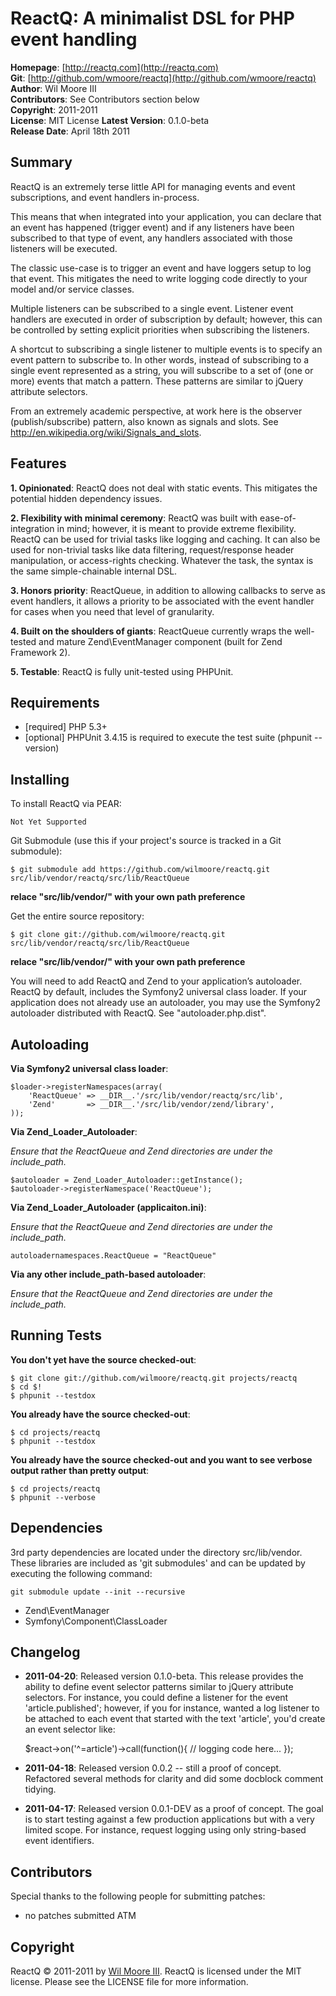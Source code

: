 ReactQ: A minimalist DSL for PHP event handling
===============================================

**Homepage**:       [http://reactq.com](http://reactq.com)  
**Git**:            [http://github.com/wmoore/reactq](http://github.com/wmoore/reactq)  
**Author**:         Wil Moore III   
**Contributors**:   See Contributors section below  
**Copyright**:      2011-2011   
**License**:        MIT License 
**Latest Version**: 0.1.0-beta  
**Release Date**:   April 18th 2011 


Summary
-------

ReactQ is an extremely terse little API for managing events and event subscriptions, and event handlers in-process.

This means that when integrated into your application, you can declare that an event has happened (trigger event) and if
any listeners have been subscribed to that type of event, any handlers associated with those listeners will be executed.

The classic use-case is to trigger an event and have loggers setup to log that event. This mitigates the need to write
logging code directly to your model and/or service classes.

Multiple listeners can be subscribed to a single event. Listener event handlers are executed in order of subscription
by default; however, this can be controlled by setting explicit priorities when subscribing the listeners.

A shortcut to subscribing a single listener to multiple events is to specify an event pattern to subscribe to. In other
words, instead of subscribing to a single event represented as a string, you will subscribe to a set of (one or more)
events that match a pattern. These patterns are similar to jQuery attribute selectors.

From an extremely academic perspective, at work here is the observer (publish/subscribe) pattern, also known as signals
and slots. See http://en.wikipedia.org/wiki/Signals_and_slots.


Features
--------

**1. Opinionated**: ReactQ does not deal with static events. This mitigates the potential hidden dependency issues.

**2. Flexibility with minimal ceremony**: ReactQ was built with ease-of-integration in mind; however, it is meant to
provide extreme flexibility. ReactQ can be used for trivial tasks like logging and caching. It can also be used for
non-trivial tasks like data filtering, request/response header manipulation, or access-rights checking. Whatever the
task, the syntax is the same simple-chainable internal DSL.
                                                                             
**3. Honors priority**: ReactQueue, in addition to allowing callbacks to serve as event handlers, it allows a priority
to be associated with the event handler for cases when you need that level of granularity.

**4. Built on the shoulders of giants**: ReactQueue currently wraps the well-tested and mature Zend\EventManager
component (built for Zend Framework 2).

**5. Testable**: ReactQ is fully unit-tested using PHPUnit.


Requirements
------------

*   [required] PHP 5.3+
*   [optional] PHPUnit 3.4.15 is required to execute the test suite (phpunit --version)


Installing
----------

To install ReactQ via PEAR:

    Not Yet Supported

Git Submodule (use this if your project's source is tracked in a Git submodule):

    $ git submodule add https://github.com/wilmoore/reactq.git src/lib/vendor/reactq/src/lib/ReactQueue

**relace "src/lib/vendor/" with your own path preference**
 
Get the entire source repository:

    $ git clone git://github.com/wilmoore/reactq.git src/lib/vendor/reactq/src/lib/ReactQueue

**relace "src/lib/vendor/" with your own path preference**
    
You will need to add ReactQ and Zend to your application’s autoloader. ReactQ by default, includes the Symfony2 universal class loader. If your application does not already use an autoloader, you may use the Symfony2 autoloader distributed with ReactQ. See "autoloader.php.dist".


Autoloading
-----------

**Via Symfony2 universal class loader**:

    $loader->registerNamespaces(array(
        'ReactQueue' => __DIR__.'/src/lib/vendor/reactq/src/lib',
        'Zend'       => __DIR__.'/src/lib/vendor/zend/library',
    ));


**Via Zend_Loader_Autoloader**:

*Ensure that the ReactQueue and Zend directories are under the include_path.*

    $autoloader = Zend_Loader_Autoloader::getInstance();
    $autoloader->registerNamespace('ReactQueue');


**Via Zend_Loader_Autoloader (applicaiton.ini)**:

*Ensure that the ReactQueue and Zend directories are under the include_path.*

    autoloadernamespaces.ReactQueue = "ReactQueue"


**Via any other include_path-based autoloader**:

*Ensure that the ReactQueue and Zend directories are under the include_path.*


Running Tests
-------------

**You don't yet have the source checked-out**:

    $ git clone git://github.com/wilmoore/reactq.git projects/reactq
    $ cd $!
    $ phpunit --testdox

**You already have the source checked-out**:

    $ cd projects/reactq
    $ phpunit --testdox

**You already have the source checked-out and you want to see verbose output rather than pretty output**:

    $ cd projects/reactq
    $ phpunit --verbose


Dependencies
------------

3rd party dependencies are located under the directory src/lib/vendor. These libraries are included as 'git submodules'
and can be updated by executing the following command:

    git submodule update --init --recursive

*   Zend\\EventManager
*   Symfony\\Component\\ClassLoader


Changelog
---------

-   **2011-04-20**: Released version 0.1.0-beta. This release provides the ability to define event selector
    patterns similar to jQuery attribute selectors. For instance, you could define a listener for the event
    'article.published'; however, if you for instance, wanted a log listener to be attached to each event
    that started with the text 'article', you'd create an event selector like:

    $react->on('^=article')->call(function(){ // logging code here... });

-   **2011-04-18**: Released version 0.0.2 -- still a proof of concept. Refactored several methods for clarity
    and did some docblock comment tidying.

-   **2011-04-17**: Released version 0.0.1-DEV as a proof of concept. The goal is to start testing against a few
    production applications but with a very limited scope. For instance, request logging using only string-based
    event identifiers.


Contributors
------------

Special thanks to the following people for submitting patches:

* no patches submitted ATM


Copyright
---------

ReactQ &copy; 2011-2011 by [Wil Moore III](mailto:wil.moore@wilmoore.com).
ReactQ is licensed under the MIT license.  Please see the LICENSE file for more information.

